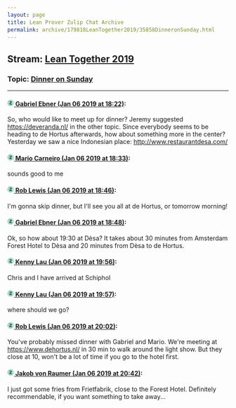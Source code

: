 ```yaml
---
layout: page
title: Lean Prover Zulip Chat Archive 
permalink: archive/179818LeanTogether2019/35858DinneronSunday.html
---
```


## Stream: [Lean Together 2019](index.html)
### Topic: [Dinner on Sunday](35858DinneronSunday.html)

---

#### [![Click to go to Zulip](../../assets/img/zulip2.png) Gabriel Ebner (Jan 06 2019 at 18:22)](https://leanprover.zulipchat.com/#narrow/stream/179818-Lean%20Together%202019/topic/Dinner%20on%20Sunday/near/154523689):
So, who would like to meet up for dinner?  Jeremy suggested https://deveranda.nl/ in the other topic.  Since everybody seems to be heading to de Hortus afterwards, how about something more in the center?  Yesterday we saw a nice Indonesian place: http://www.restaurantdesa.com/

#### [![Click to go to Zulip](../../assets/img/zulip2.png) Mario Carneiro (Jan 06 2019 at 18:33)](https://leanprover.zulipchat.com/#narrow/stream/179818-Lean%20Together%202019/topic/Dinner%20on%20Sunday/near/154524074):
sounds good to me

#### [![Click to go to Zulip](../../assets/img/zulip2.png) Rob Lewis (Jan 06 2019 at 18:46)](https://leanprover.zulipchat.com/#narrow/stream/179818-Lean%20Together%202019/topic/Dinner%20on%20Sunday/near/154524576):
I'm gonna skip dinner, but I'll see you all at de Hortus, or tomorrow morning!

#### [![Click to go to Zulip](../../assets/img/zulip2.png) Gabriel Ebner (Jan 06 2019 at 18:48)](https://leanprover.zulipchat.com/#narrow/stream/179818-Lean%20Together%202019/topic/Dinner%20on%20Sunday/near/154524639):
Ok, so how about 19:30 at Dèsa?  It takes about 30 minutes from Amsterdam Forest Hotel to Dèsa and 20 minutes from Dèsa to de Hortus.

#### [![Click to go to Zulip](../../assets/img/zulip2.png) Kenny Lau (Jan 06 2019 at 19:56)](https://leanprover.zulipchat.com/#narrow/stream/179818-Lean%20Together%202019/topic/Dinner%20on%20Sunday/near/154526932):
Chris and I have arrived at Schiphol

#### [![Click to go to Zulip](../../assets/img/zulip2.png) Kenny Lau (Jan 06 2019 at 19:57)](https://leanprover.zulipchat.com/#narrow/stream/179818-Lean%20Together%202019/topic/Dinner%20on%20Sunday/near/154526934):
where should we go?

#### [![Click to go to Zulip](../../assets/img/zulip2.png) Rob Lewis (Jan 06 2019 at 20:02)](https://leanprover.zulipchat.com/#narrow/stream/179818-Lean%20Together%202019/topic/Dinner%20on%20Sunday/near/154527166):
You've probably missed dinner with Gabriel and Mario. We're meeting at https://www.dehortus.nl/ in 30 min to walk around the light show. But they close at 10, won't be a lot of time if you go to the hotel first.

#### [![Click to go to Zulip](../../assets/img/zulip2.png) Jakob von Raumer (Jan 06 2019 at 20:42)](https://leanprover.zulipchat.com/#narrow/stream/179818-Lean%20Together%202019/topic/Dinner%20on%20Sunday/near/154528519):
I just got some fries from Frietfabrik, close to the Forest Hotel. Definitely recommendable, if you want something to take away...

